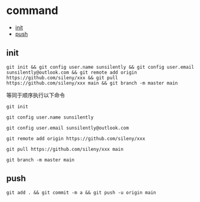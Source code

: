 # command

- [init](#init)
- [push](#push)

## init
```
git init && git config user.name sunsilently && git config user.email sunsilently@outlook.com && git remote add origin https://github.com/sileny/xxx && git pull https://github.com/sileny/xxx main && git branch -m master main
```

等同于顺序执行以下命令

```
git init

git config user.name sunsilently

git config user.email sunsilently@outlook.com

git remote add origin https://github.com/sileny/xxx

git pull https://github.com/sileny/xxx main

git branch -m master main
```

## push

```
git add . && git commit -m a && git push -u origin main
```
